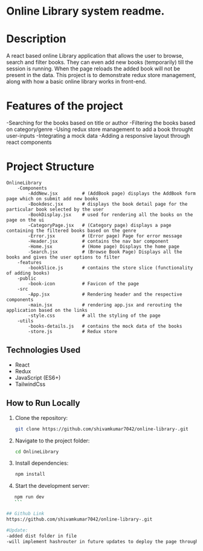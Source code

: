 # Online Library system readme.

# Description
A react based online Library application that allows the user to browse, search and filter books. They can even add new books (temporarily) till the session is running. When the page reloads the added book will not be present in the data. This project is to demonstrate redux store management, along with how a basic online library works in front-end.

# Features of the project
-Searching for the books based on title or author
-Filtering the books based on category/genre
-Using redux store management to add a book throught user-inputs
-Integrating a mock data
-Adding a responsive layout through react components

# Project Structure

```
OnlineLibrary
    -Components
        -AddNew.jsx         # (AddBook page) displays the AddBook form page which on submit add new books 
        -Bookdesc.jsx       # displays the book detail page for the particular book selected by the user 
        -BookDisplay.jsx    # used for rendering all the books on the page on the ui
        -CategoryPage.jsx   # (Category page) displays a page containing the filtered books based on the genre 
        -Error.jsx          # (Error page) Page for error message
        -Header.jsx         # contains the nav bar component
        -Home.jsx           # (Home page) Displays the home page
        -Search.jsx         # (Browse Book Page) Displays all the books and gives the user options to filter 
    -features
        -bookSlice.js       # contains the store slice (functionality of adding books)
    -public
        -book-icon          # Favicon of the page
    -src    
        -App.jsx            # Rendering header and the respective components
        -main.jsx           # rendering app.jsx and rerouting the application based on the links
        -style.css          # all the styling of the page
    -utils
        -books-details.js   # contains the mock data of the books
        -store.js           # Redux store

```

## Technologies Used

- React
- Redux
- JavaScript (ES6+)
- TailwindCss

## How to Run Locally

1. Clone the repository:

    ```bash
    git clone https://github.com/shivamkumar7042/online-library-.git
2. Navigate to the project folder:

    ```bash
    cd OnlineLibrary
    ```

3. Install dependencies:

    ```bash
    npm install
    ```

4. Start the development server:

 ```bash
    npm run dev
    ```

## Github Link
https://github.com/shivamkumar7042/online-library-.git

#Update:
-added dist folder in file
-will implement hashrouter in future updates to deploy the page through github
